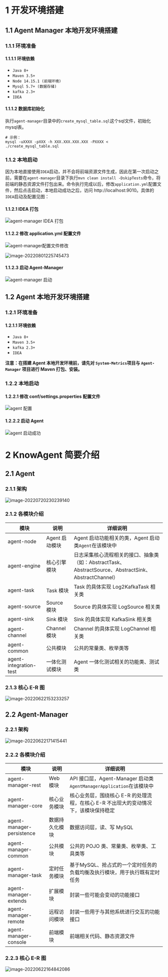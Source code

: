 # 1 开发环境搭建

## 1.1 Agent Manager 本地开发环境搭建

### 1.1.1 环境准备

#### 1.1.1.1 环境依赖

- `Java 8+`
- `Maven 3.5+`
- `Node 14.15.1 (前端环境)`
- `Mysql 5.7+ (数据存储)`
- `kafka 2.3+`
- `IDEA`

#### 1.1.1.2 数据库初始化

​	执行`agent-manager`目录中的`create_mysql_table.sql`这个sql文件，初始化mysql表。

```
# 示例：
mysql -uXXXX -pXXX -h XXX.XXX.XXX.XXX -PXXXX < ./create_mysql_table.sql
```

### 1.1.2 本地启动

​	因为本地直接使用`IDEA`启动，并不会将前端资源文件生成，因此在第一次启动之前，需要在`agent-manager`目录下执行`mvn clean install -DskipTests`命令，将前端的静态资源文件打包出来。命令执行完成以后，修改`application.yml`配置文件，然后点击启动，本地启动成功之后，访问 http://localhost:9010。具体的`IDEA`启动及配置见图：

#### **1.1.2.1 IDEA 打包**

![agent-manager IDEA 打包](assets/development/1.png)

#### **1.1.2.2 修改 application.yml 配置文件**

![agent-manager配置文件修改](assets/development/2.png)

![image-20220801225745473](assets/development/3.png)

#### **1.1.2.3 启动 Agent-Manager**

![agent-manager 启动](assets/development/4.png)

## 1.2 Agent 本地开发环境搭建

### 1.2.1 环境准备

#### 1.2.1.1 环境依赖

- `Java 8+`
- `Maven 3.5+`
- `kafka 2.3+`
- `IDEA`

**注意：在搭建 Agent 本地开发环境前，请先对 `System-Metrics`项目与 `Agent-Manager` 项目进行 Maven 打包、安装。**

### 1.2.2 本地启动

#### **1.2.2.1 修改 conf/settings.properties 配置文件**

![agent 配置](assets/development/5.png)

#### **1.2.2.2 启动 Agent**

![agent 启动成功](assets/development/6.png)

# 2 KnowAgent 简要介绍

## 2.1 Agent 

### 2.1.1 架构

![image-20220720230239140](assets/agent_structure.png)

### 2.1.2 各模块介绍

| 模块                   | 说明           | 详细说明                                                     |
| ---------------------- | -------------- | ------------------------------------------------------------ |
| agent-node             | Agent 启动模块 | Agent 启动功能相关的类，Agent 启动类`Agent`在该模块中        |
| agent-engine           | 核心引擎模块   | 日志采集核心流程相关的接口、抽象类（如：AbstractTask、AbstractSource、AbstractSink、AbstractChannel） |
| agent-task             | Task 模块      | Task 的具体实现 Log2KafkaTask 相关类                         |
| agent-source           | Source 模块    | Source 的具体实现 LogSource 相关类                           |
| agent-sink             | Sink 模块      | Sink 的具体实现 KafkaSink 相关类                             |
| agent-channel          | Channel 模块   | Channel 的具体实现 LogChannel 相关类                         |
| agent-common           | 公共模块       | 公共的常量类、枚举类等                                       |
| agent-integration-test | 一体化测试模块 | Agent 一体化测试相关的功能类、测试类                         |

### 2.1.3 核心 E-R 图

![image-20220622153233257](assets/development/7.png)

## 2.2 Agent-Manager

### 2.2.1 架构

![image-20220622171415441](assets/development/8.png)

### 2.2.2 各模块介绍

| 模块                      | 说明           | 详细说明                                                     |
| ------------------------- | -------------- | ------------------------------------------------------------ |
| agent-manager-rest        | Web 模块       | API 接口层，Agent-Manager 启动类`AgentManagerApplication`在该模块中 |
| agent-manager-core        | 核心业务模块   | 核心业务层，围绕核心 E-R 的处理流程，在核心 E-R 不出现大的变动情况下，该模块保持稳定 |
| agent-manager-persistence | 数据持久化模块 | 数据访问层，读、写 MySQL                                     |
| agent-manager-common      | 公共模块       | 公共的 POJO 类、常量类、枚举类、工具类等                     |
| agent-manager-task        | 定时任务模块   | 基于MySQL、抢占式的一个定时任务的负载均衡及执行模块，用于执行既有定时任务 |
| agent-manager-extends     | 扩展模块       | 封装一些可能会变动的功能接口                                 |
| agent-manager-remote      | 远程访问模块   | 封装一些用于与其他系统进行交互的功能接口                     |
| agent-manager-console     | 前端模块       | 前端相关代码、静态资源文件                                   |

### 2.2.3 核心 E-R 图

![image-20220622164842086](assets/development/9.png)
